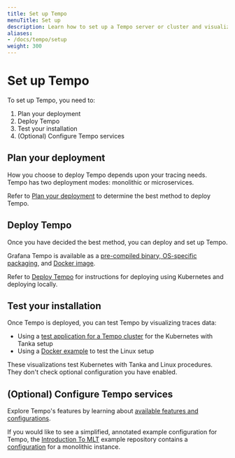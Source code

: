 ```yaml
---
title: Set up Tempo
menuTitle: Set up
description: Learn how to set up a Tempo server or cluster and visualize data.
aliases:
- /docs/tempo/setup
weight: 300
---
```


# Set up Tempo

To set up Tempo, you need to:

1. Plan your deployment
1. Deploy Tempo
1. Test your installation
1. (Optional) Configure Tempo services

## Plan your deployment

How you choose to deploy Tempo depends upon your tracing needs.
Tempo has two deployment modes: monolithic or microservices.

Refer to [Plan your deployment](deployment/) to determine the best method to deploy Tempo.

## Deploy Tempo

Once you have decided the best method, you can deploy and set up Tempo.

Grafana Tempo is available as a [pre-compiled binary, OS-specific packaging](https://github.com/grafana/tempo/releases), and [Docker image](https://github.com/grafana/tempo/tree/main/example/docker-compose).

Refer to [Deploy Tempo](deploy/) for instructions for deploying using Kubernetes and deploying locally.

## Test your installation

Once Tempo is deployed, you can test Tempo by visualizing traces data:

- Using a [test application for a Tempo cluster](set-up-test-app/) for the Kubernetes with Tanka setup
- Using a [Docker example](linux/) to test the Linux setup

These visualizations test Kubernetes with Tanka and Linux procedures.
They don't check optional configuration you have enabled.

## (Optional) Configure Tempo services

Explore Tempo's features by learning about [available features and configurations](../configuration/).

If you would like to see a simplified, annotated example configuration for Tempo, the [Introduction To MLT](https://github.com/grafana/intro-to-mlt) example repository contains a [configuration](https://github.com/grafana/intro-to-mlt/blob/main/tempo/tempo.yaml) for a monolithic instance.
